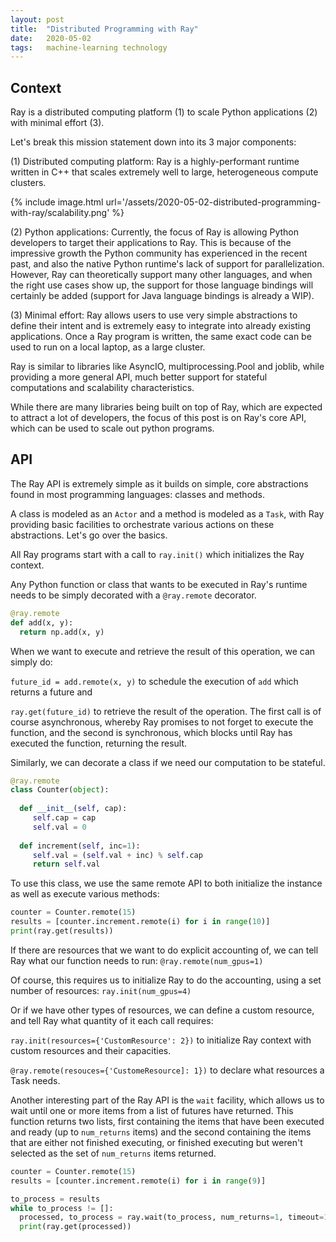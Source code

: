 ```yaml
---
layout: post
title:  "Distributed Programming with Ray"
date:   2020-05-02
tags:   machine-learning technology
---
```


## Context

Ray is a distributed computing platform (1) to scale Python applications (2) with minimal effort (3).

Let's break this mission statement down into its 3 major components:

(1) Distributed computing platform: Ray is a highly-performant runtime written in C++ that scales extremely well to large, heterogeneous compute clusters. 

{% include image.html url='/assets/2020-05-02-distributed-programming-with-ray/scalability.png' %} 

(2) Python applications: Currently, the focus of Ray is allowing Python developers to target their applications to Ray. This is because of the impressive growth the Python community has experienced in the recent past, and also the native Python runtime's lack of support for parallelization. However, Ray can theoretically support many other languages, and when the right use cases show up, the support for those language bindings will certainly be added (support for Java language bindings is already a WIP).

(3) Minimal effort: Ray allows users to use very simple abstractions to define their intent and is extremely easy to integrate into already existing applications. Once a Ray program is written, the same exact code can be used to run on a local laptop, as a large cluster.

Ray is similar to libraries like AsyncIO, multiprocessing.Pool and joblib, while providing a more general API, much better support for stateful computations and scalability characteristics.

While there are many libraries being built on top of Ray, which are expected to attract a lot of developers, the focus of this post is on Ray's core API, which can be used to scale out python programs.
 
## API

The Ray API is extremely simple as it builds on simple, core abstractions found in most programming languages: classes and methods.

A class is modeled as an `Actor` and a method is modeled as a `Task`, with Ray providing basic facilities to orchestrate various actions on these abstractions. Let's go over the basics.

All Ray programs start with a call to `ray.init()` which initializes the Ray context.


Any Python function or class that wants to be executed in Ray's runtime needs to be simply decorated with a `@ray.remote` decorator.

```python
@ray.remote
def add(x, y):
  return np.add(x, y)
```

When we want to execute and retrieve the result of this operation, we can simply do:

`future_id = add.remote(x, y)` to schedule the execution of `add` which returns a future and

`ray.get(future_id)` to retrieve the result of the operation. The first call is of course asynchronous, whereby Ray promises to not forget to execute the function, and the second is synchronous, which blocks until Ray has executed the function, returning the result.

Similarly, we can decorate a class if we need our computation to be stateful.

```python
@ray.remote
class Counter(object):
 
  def __init__(self, cap):
     self.cap = cap
     self.val = 0
  
  def increment(self, inc=1):
     self.val = (self.val + inc) % self.cap
     return self.val
```

To use this class, we use the same remote API to both initialize the instance as well as execute various methods:

```python
counter = Counter.remote(15)
results = [counter.increment.remote(i) for i in range(10)]
print(ray.get(results))
```

If there are resources that we want to do explicit accounting of, we can tell Ray what our function needs to run:
`@ray.remote(num_gpus=1)`

Of course, this requires us to initialize Ray to do the accounting, using a set number of resources:
`ray.init(num_gpus=4)`

Or if we have other types of resources, we can define a custom resource, and tell Ray what quantity of it each call requires:

`ray.init(resources={'CustomResource': 2})` to initialize Ray context with custom resources and their capacities.

`@ray.remote(resouces={'CustomeResource]: 1})` to declare what resources a Task needs.


Another interesting part of the Ray API is the `wait` facility, which allows us to wait until one or more items from a list of futures have returned. This function returns two lists, first containing the items that have been executed and ready (up to `num_returns` items) and the second containing the items that are either not finished executing, or finished executing but weren't selected as the set of `num_returns` items returned.

```python
counter = Counter.remote(15)
results = [counter.increment.remote(i) for i in range(9)]

to_process = results
while to_process != []:
  processed, to_process = ray.wait(to_process, num_returns=1, timeout=1)
  print(ray.get(processed))
```
